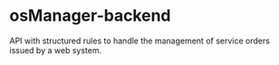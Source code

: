 # osManager-backend
API with structured rules to handle the management of service orders issued by a web system.
